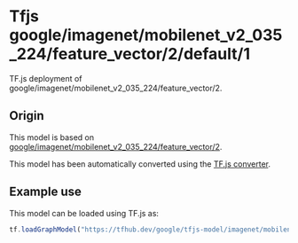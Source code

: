 # Tfjs google/imagenet/mobilenet_v2_035_224/feature_vector/2/default/1
TF.js deployment of google/imagenet/mobilenet_v2_035_224/feature_vector/2.

<!-- parent-model: google/imagenet/mobilenet_v2_035_224/feature_vector/2 -->

## Origin

This model is based on [google/imagenet/mobilenet_v2_035_224/feature_vector/2](https://tfhub.dev/google/imagenet/mobilenet_v2_035_224/feature_vector/2).

This model has been automatically converted using the [TF.js converter](https://github.com/tensorflow/tfjs/tree/master/tfjs-converter).

## Example use
This model can be loaded using TF.js as:

```javascript
tf.loadGraphModel("https://tfhub.dev/google/tfjs-model/imagenet/mobilenet_v2_035_224/feature_vector/2/default/1", { fromTFHub: true })
```
